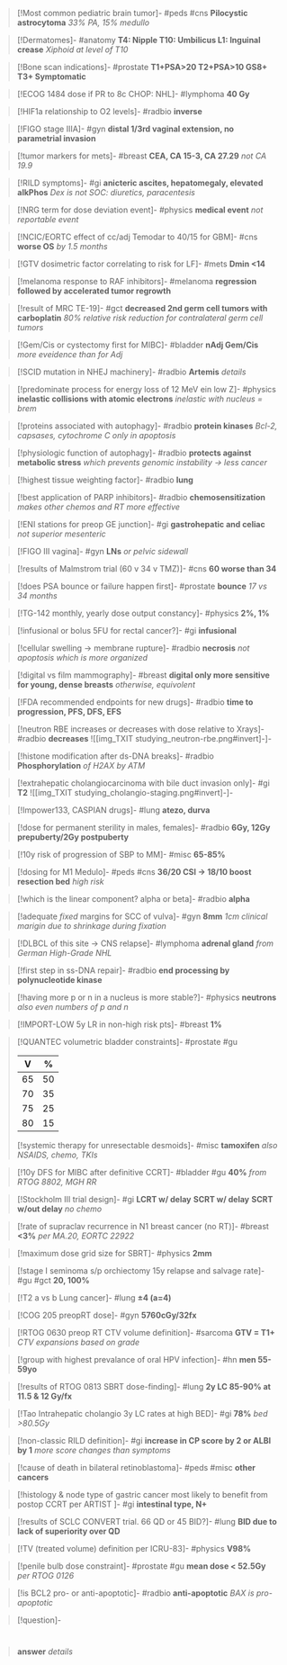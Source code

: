 >[!Most common pediatric brain tumor]-
#peds #cns
>**Pilocystic astrocytoma**
>_33% PA, 15% medullo_

>[!Dermatomes]-
>#anatomy
>**T4: Nipple
>T10: Umbilicus
>L1: Inguinal crease**
>_Xiphoid at level of T10_

>[!Bone scan indications]-
#prostate
>**T1+PSA>20
>T2+PSA>10
>GS8+
>T3+
>Symptomatic**

>[!ECOG 1484 dose if PR to 8c CHOP: NHL]-
#lymphoma
>**40 Gy**

>[!HIF1a relationship to O2 levels]-
#radbio
>**inverse**

>[!FIGO stage IIIA]-
#gyn
>**distal 1/3rd vaginal extension, no parametrial invasion**

>[!tumor markers for mets]-
#breast
>**CEA, CA 15-3, CA 27.29**
>_not CA 19.9_

>[!RILD symptoms]-
#gi
>**anicteric ascites, hepatomegaly, elevated alkPhos**
>_Dex is not SOC: diuretics, paracentesis_

>[!NRG term for dose deviation event]-
#physics
>**medical event**
>_not reportable event_

>[!NCIC/EORTC effect of cc/adj Temodar to 40/15 for GBM]-
#cns
>**worse OS**
>_by 1.5 months_

>[!GTV dosimetric factor correlating to risk for LF]-
#mets
>**Dmin <14**

>[!melanoma response to RAF inhibitors]-
#melanoma
**regression followed by accelerated tumor regrowth**

>[!result of MRC TE-19]-
#gct
>**decreased 2nd germ cell tumors with carboplatin**
>_80% relative risk reduction for contralateral germ cell tumors_

>[!Gem/Cis or cystectomy first for MIBC]-
#bladder
>**nAdj Gem/Cis**
>_more eveidence than for Adj_

>[!SCID mutation in NHEJ machinery]-
#radbio
>**Artemis**
>_details_

>[!predominate process for energy loss of 12 MeV ein low Z]-
#physics
>**inelastic collisions with atomic electrons**
>_inelastic with nucleus = brem_

>[!proteins associated with autophagy]-
#radbio
>**protein kinases**
>_Bcl-2, capsases, cytochrome C only in apoptosis_

>[!physiologic function of autophagy]-
#radbio
>**protects against metabolic stress**
>_which prevents genomic instability -> less cancer_

>[!highest tissue weighting factor]-
#radbio
>**lung**

>[!best application of PARP inhibitors]-
#radbio
>**chemosensitization**
>_makes other chemos and RT more effective_

>[!ENI stations for preop GE junction]-
#gi
>**gastrohepatic and celiac**
>_not superior mesenteric_

>[!FIGO III vagina]-
#gyn
>**LNs**
>_or pelvic sidewall_

>[!results of Malmstrom trial (60 v 34 v TMZ)]-
#cns
>**60 worse than 34**

>[!does PSA bounce or failure happen first]-
#prostate
>**bounce**
>_17 vs 34 months_

>[!TG-142 monthly, yearly dose output constancy]-
#physics
>**2%, 1%**

>[!infusional or bolus 5FU for rectal cancer?]-
#gi
>**infusional**

>[!cellular swelling -> membrane rupture]-
#radbio
>**necrosis**
>_not apoptosis which is more organized_

>[!digital vs film mammography]-
#breast
>**digital only more sensitive for young, dense breasts**
>_otherwise, equivolent_

>[!FDA recommended endpoints for new drugs]-
#radbio
>**time to progression, PFS, DFS, EFS**

>[!neutron RBE increases or decreases with dose relative to Xrays]-
#radbio
>**decreases**
> ![[img_TXIT studying_neutron-rbe.png#invert]-]-

>[!histone modification after ds-DNA breaks]-
#radbio
>**Phosphorylation**
>_of H2AX by ATM_

>[!extrahepatic cholangiocarcinoma with bile duct invasion only]-
#gi
>**T2**
>![[img_TXIT studying_cholangio-staging.png#invert]-]-

>[!Impower133, CASPIAN drugs]-
#lung
>**atezo, durva**

>[!dose for permanent sterility in males, females]-
#radbio
>**6Gy, 12Gy prepuberty/2Gy postpuberty**

>[!10y risk of progression of SBP to MM]-
#misc
>**65-85%**

>[!dosing for M1 Medulo]-
#peds #cns
>**36/20 CSI -> 18/10 boost resection bed**
> _high risk_

>[!which is the linear component? alpha or beta]-
#radbio
>**alpha**

>[!adequate _fixed_ margins for SCC of vulva]-
#gyn
>**8mm**
>_1cm clinical marigin due to shrinkage during fixation_

>[!DLBCL of this site -> CNS relapse]-
#lymphoma
>**adrenal gland**
>_from German High-Grade NHL_
>

>[!first step in ss-DNA repair]-
#radbio
>**end processing by polynucleotide kinase**

>[!having more p or n in a nucleus is more stable?]-
#physics
>**neutrons**
>_also even numbers of p and n_

>[!IMPORT-LOW 5y LR in non-high risk pts]-
#breast
>**1%**

>[!QUANTEC volumetric bladder constraints]-
#prostate #gu
>
>| V   | %   |
>| --- | --- |
>| 65  | 50  |
>| 70  | 35  |
>| 75  | 25  |
>| 80  | 15  |
>
>[!systemic therapy for unresectable desmoids]-
#misc
>**tamoxifen**
>_also NSAIDS, chemo, TKIs_

>[!10y DFS for MIBC after definitive CCRT]-
#bladder #gu
>**40%**
>_from RTOG 8802, MGH RR_

>[!Stockholm III trial design]-
#gi
>**LCRT w/ delay**
>**SCRT w/ delay**
>**SCRT w/out delay**
>_no chemo_

>[!rate of supraclav recurrence in N1 breast cancer (no RT)]-
#breast 
>**<3%**
>_per MA.20, EORTC 22922_

>[!maximum dose grid size for SBRT]-
#physics 
>**2mm**

>[!stage I seminoma s/p orchiectomy 15y relapse and salvage rate]-
#gu #gct 
>**20, 100%**

>[!T2 a vs b Lung cancer]-
#lung
>**±4 (a=4)**

>[!COG 205 preopRT dose]-
#gyn 
>**5760cGy/32fx**

>[!RTOG 0630 preop RT CTV volume definition]-
#sarcoma
>**GTV = T1+**
>_CTV expansions based on grade_

>[!group with highest prevalance of oral HPV infection]-
#hn
>**men 55-59yo**

>[!results of RTOG 0813 SBRT dose-finding]-
#lung
>**2y LC 85-90% at 11.5 & 12 Gy/fx**

>[!Tao Intrahepatic cholangio 3y LC rates at high BED]-
#gi 
>**78%**
>_bed >80.5Gy_

>[!non-classic RILD definition]-
#gi 
>**increase in CP score by 2 or ALBI by 1**
>_more score changes than symptoms_

>[!cause of death in bilateral retinoblastoma]-
#peds #misc 
>**other cancers**

>[!histology & node type of gastric cancer most likely to benefit from postop CCRT per ARTIST ]-
#gi 
>**intestinal type, N+**

>[!results of SCLC CONVERT trial. 66 QD or 45 BID?]-
#lung 
>**BID due to lack of superiority over QD**

>[!TV (treated volume) definition per ICRU-83]-
#physics 
>**V98%**

>[!penile bulb dose constraint]-
#prostate #gu 
>**mean dose < 52.5Gy**
>_per RTOG 0126_

>[!is BCL2 pro- or anti-apoptotic]-
#radbio 
>**anti-apoptotic**
>_BAX is pro-apoptotic_

>[!question]-
#
>**answer**
>_details_
